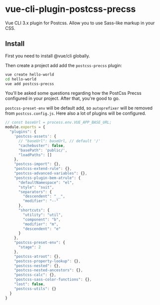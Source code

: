 # vue-cli-plugin-postcss-precss
Vue CLI 3.x plugin for Postcss. Allow you to use Sass-like markup in your CSS.



## Install
First you need to install @vue/cli globally.

Then create a project add add the `postcss-precss` plugin:

```bash
vue create hello-world
cd hello-world
vue add postcss-precss
```

You'll be asked some questions regarding how the PostCss Precss configured in your project. After that, you're good to go.

`postcss-preset-env` will be default add, so `autoprefixer` will be removed from `postcss.config.js`. Here also a lot of plugins will be configured.

```js
// const baseUrl = process.env.VUE_APP_BASE_URL;
module.exports = {
  "plugins": {
    'postcss-assets': {
      // "baseUrl": baseUrl, // default '/'
      "cachebuster": false,
      "basePath": 'public/',
      "loadPaths": []
    },
    "postcss-import": {},
    "postcss-extend-rule": {},
    "postcss-advanced-variables": {},
    "postcss-plugin-bem-atrule": {
      "defaultNamespace": "el",
      "style": "suit",
      "separators": {
        "descendent": "__",
        "modifier": "--"
      },
      "shortcuts": {
        "utility": "util",
        "component": "b",
        "modifier": "m",
        "descendent": "e"
      }
    },
    "postcss-preset-env": {
      "stage": 2
    },
    "postcss-atroot": {},
    "postcss-property-lookup": {},
    "postcss-nested": {},
    "postcss-nested-ancestors": {},
    "postcss-calc": {},
    "postcss-sass-color-functions": {},
    "lost": false,
    "postcss-utils": {}
  }
}
```